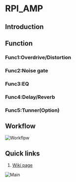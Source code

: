 # RPI_AMP

## Introduction

## Function
### Func1:Overdrive/Distortion
### Func2:Noise gate
### Func3:EQ
### Func4:Delay/Reverb
### Func5:Tunner(Option)

## Workflow
![Workflpw](resources/images/Main.jpg)

## Quick links

1) [Wiki page](https://github.com/LemonRepublica/RPI_AMP/wiki)  

![Main](resources/images/Main.jpg)
